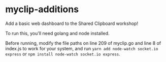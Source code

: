 # myclip-additions

Add a basic web dashboard to the Shared Clipboard workshop! 

To run this, you'll need golang and node installed. 

Before running, modify the file paths on line 209 of myclip.go and line 8 of index.js to work for your system, and run `yarn add node-watch socket.io express` or `npm install node-watch socket.io express`.
